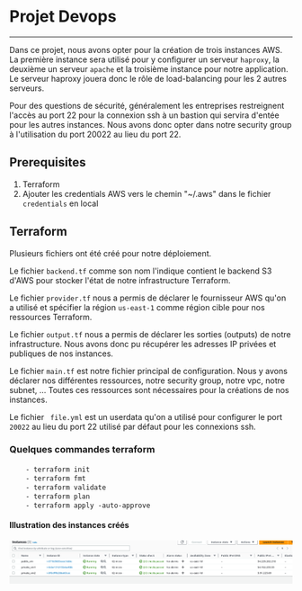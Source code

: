 
# Projet Devops

***
Dans ce projet, nous avons opter pour la création de trois instances AWS. La première instance sera utilisé pour y configurer un serveur `haproxy`, la deuxième un serveur `apache` et la troisième instance pour notre application.
Le serveur haproxy jouera donc le rôle de load-balancing pour les 2 autres serveurs. 

Pour des questions de sécurité, généralement les entreprises restreignent l'accès au port 22 pour la connexion ssh à un bastion qui servira d'entée pour les autres instances. Nous avons donc opter dans notre security group à l'utilisation du port 20022 au lieu du port 22.

## Prerequisites

1. Terraform
2. Ajouter les credentials AWS vers le chemin "~/.aws" dans le fichier `credentials` en local


## Terraform
Plusieurs fichiers ont été créé pour notre déploiement.

Le fichier `backend.tf` comme son nom l'indique contient le backend S3 d'AWS pour stocker l'état de notre infrastructure Terraform.

Le fichier `provider.tf` nous a permis de déclarer le fournisseur AWS qu'on a utilisé et spécifier la région `us-east-1` comme région cible pour nos ressources Terraform.

Le fichier `output.tf` nous a permis de déclarer les sorties (outputs) de notre infrastructure. Nous avons donc pu récupérer les adresses IP privées et publiques de nos instances.

Le fichier `main.tf` est notre fichier principal de configuration. Nous y avons déclarer nos différentes ressources, notre security group, notre vpc, notre subnet, ...
Toutes ces ressources sont nécessaires pour la créations de nos instances.

Le fichier ` file.yml` est un userdata qu'on a utilisé pour configurer le port `20022` au lieu du port 22 utilisé par défaut pour les connexions ssh.


### Quelques commandes terraform

```
    - terraform init
    - terraform fmt
    - terraform validate
    - terraform plan
    - terraform apply -auto-approve
```

#### Illustration des instances créés

![alt text](../doc/instances.png  "AWS CLI")